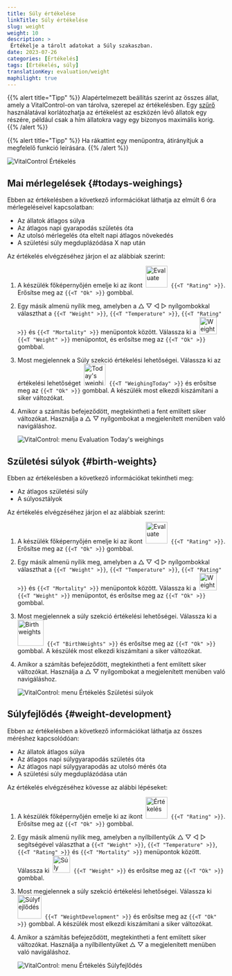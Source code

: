 ```yaml
---
title: Súly értékelése
linkTitle: Súly értékelése
slug: weight
weight: 10
description: >
 Értékelje a tárolt adatokat a Súly szakaszban.
date: 2023-07-26
categories: [Értékelés]
tags: [Értékelés, súly]
translationKey: evaluation/weight
maphilight: true
---
```

{{% alert title="Tipp" %}}
Alapértelmezett beállítás szerint az összes állat, amely a VitalControl-on van tárolva, szerepel az értékelésben. Egy [szűrő](../../filter/) használatával korlátozhatja az értékelést az eszközén lévő állatok egy részére, például csak a hím állatokra vagy egy bizonyos maximális korig.
{{% /alert %}}

{{% alert title="Tipp" %}}
Ha rákattint egy menüpontra, átirányítjuk a megfelelő funkció leírására.
{{% /alert %}}

<img src="../images/imagemap.png" alt="VitalControl Értékelés" title="Súly" usemap="#workmap" class="maphilight" />

<map name="workmap">
   <area shape="rect" coords="3,40,116,160" alt="Mai mérlegelések" title="Értékelje az állatok VitalControl-lal rögzített súlyértékeit az aktuális napon&#10;Egérkattintás: a dokumentációhoz" href="/hu/docs/evaluation/weight/#todays-weighings">
   <area shape="rect" coords="116,40,238,160" alt="Születési súlyok" title="Értékelje a tárolt születési súlyokat&#10;Egérkattintás: a dokumentációhoz" href="/hu/docs/evaluation/weight/#birth-weights">
   <area shape="rect" coords="3,160,116,279" alt="Súlyfejlődés" title="Értékelje az állatok súlyfejlődését&#10;Egérkattintás: a dokumentációhoz" href="/hu/docs/evaluation/weight/#weight-development">

   <area shape="rect" coords="150,282,238,319" alt="Szűrő" title="Állítson be egy szűrőt&#10;Egérkattintás: a dokumentációhoz" href="/hu/docs/filter">
   <area shape="rect" coords="2,282,95,319" alt="Vissza" title="Ugorjon vissza egy szintet&#10;Egérkattintás: a dokumentációhoz" href="/hu/docs/evaluation/">
</map>

## Mai mérlegelések {#todays-weighings}
Ebben az értékelésben a következő információkat láthatja az elmúlt 6 óra mérlegeléseivel kapcsolatban:
- Az állatok átlagos súlya
- Az átlagos napi gyarapodás születés óta
- Az utolsó mérlegelés óta eltelt napi átlagos növekedés
- A születési súly megduplázódása X nap után

Az értékelés elvégzéséhez járjon el az alábbiak szerint:

1. A készülék főképernyőjén emelje ki az ikont &nbsp;<img src="/icons/main/evaluation.svg" width="50" align="bottom" alt="Evaluate" />&nbsp; `{{<T "Rating" >}}`. Erősítse meg az `{{<T "Ok" >}}` gombbal.

2. Egy másik almenü nyílik meg, amelyben a △ ▽ ◁ ▷ nyílgombokkal választhat a `{{<T "Weight" >}}`, `{{<T "Temperature" >}}`, `{{<T "Rating" >}}` és `{{<T "Mortality" >}}` menüpontok között. Válassza ki a &nbsp;<img src="/icons/evaluation/weight.svg" width="40" align="bottom" alt="Weight" />&nbsp; `{{<T "Weight" >}}` menüpontot, és erősítse meg az `{{<T "Ok" >}}` gombbal.

3. Most megjelennek a Súly szekció értékelési lehetőségei. Válassza ki az értékelési lehetőséget &nbsp;<img src="/icons/evaluation/weighingtoday.svg" width="50" align="bottom" alt="Today's weighing" />&nbsp; `{{<T "WeighingToday" >}}` és erősítse meg az `{{<T "Ok" >}}` gombbal. A készülék most elkezdi kiszámítani a siker változókat.

4. Amikor a számítás befejeződött, megtekintheti a fent említett siker változókat. Használja a △ ▽ nyílgombokat a megjelenített menüben való navigáláshoz.

   ![VitalControl: menu Evaluation Today's weighings](../images/todaysweighings.png "Evaluate Today's weighings")

## Születési súlyok {#birth-weights}
Ebben az értékelésben a következő információkat tekintheti meg:
- Az átlagos születési súly
- A súlyosztályok

Az értékelés elvégzéséhez járjon el az alábbiak szerint:

1. A készülék főképernyőjén emelje ki az ikont &nbsp;<img src="/icons/main/evaluation.svg" width="50" align="bottom" alt="Evaluate" />&nbsp; `{{<T "Rating" >}}`. Erősítse meg az `{{<T "Ok" >}}` gombbal.

2. Egy másik almenü nyílik meg, amelyben a △ ▽ ◁ ▷ nyílgombokkal választhat a `{{<T "Weight" >}}`, `{{<T "Temperature" >}}`, `{{<T "Rating" >}}` és `{{<T "Mortality" >}}` menüpontok között. Válassza ki a &nbsp;<img src="/icons/evaluation/weight.svg" width="40" align="bottom" alt="Weight" />&nbsp; `{{<T "Weight" >}}` menüpontot, és erősítse meg az `{{<T "Ok" >}}` gombbal.

3. Most megjelennek a súly szekció értékelési lehetőségei. Válassza ki a &nbsp;<img src="/icons/evaluation/birthweights.svg" width="60" align="bottom" alt="Birth weights" />&nbsp; `{{<T "BirthWeights" >}}` és erősítse meg az `{{<T "Ok" >}}` gombbal. A készülék most elkezdi kiszámítani a siker változókat.

4. Amikor a számítás befejeződött, megtekintheti a fent említett siker változókat. Használja a △ ▽ nyílgombokat a megjelenített menüben való navigáláshoz.


   ![VitalControl: menu Értékelés Születési súlyok](../images/birthweights.png "Születési súlyok értékelése")

## Súlyfejlődés {#weight-development}

Ebben az értékelésben a következő információkat láthatja az összes méréshez kapcsolódóan:
- Az állatok átlagos súlya
- Az átlagos napi súlygyarapodás születés óta
- Az átlagos napi súlygyarapodás az utolsó mérés óta
- A születési súly megduplázódása után

Az értékelés elvégzéséhez kövesse az alábbi lépéseket:

1. A készülék főképernyőjén emelje ki az ikont &nbsp;<img src="/icons/main/evaluation.svg" width="50" align="bottom" alt="Értékelés" />&nbsp; `{{<T "Rating" >}}`. Erősítse meg az `{{<T "Ok" >}}` gombbal.

2. Egy másik almenü nyílik meg, amelyben a nyílbillentyűk △ ▽ ◁ ▷ segítségével választhat a `{{<T "Weight" >}}`, `{{<T "Temperature" >}}`, `{{<T "Rating" >}}` és `{{<T "Mortality" >}}` menüpontok között. Válassza ki &nbsp;<img src="/icons/evaluation/weight.svg" width="40" align="bottom" alt="Súly" />&nbsp; `{{<T "Weight" >}}` és erősítse meg az `{{<T "Ok" >}}` gombbal.

3. Most megjelennek a súly szekció értékelési lehetőségei. Válassza ki &nbsp;<img src="/icons/evaluation/weightdevelopment.svg" width="55" align="bottom" alt="Súlyfejlődés" />&nbsp; `{{<T "WeightDevelopment" >}}` és erősítse meg az `{{<T "Ok" >}}` gombbal. A készülék most elkezdi kiszámítani a siker változókat.

4. Amikor a számítás befejeződött, megtekintheti a fent említett siker változókat. Használja a nyílbillentyűket △ ▽ a megjelenített menüben való navigáláshoz.

   ![VitalControl: menu Értékelés Súlyfejlődés](../images/weightdevelopment.png "Súlyfejlődés értékelése")

